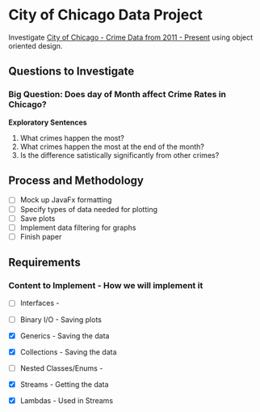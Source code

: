 # City of Chicago Data Project
Investigate [City of Chicago - Crime Data from 2011 - Present](https://data.cityofchicago.org/Public-Safety/Crimes-2001-to-present-Dashboard/5cd6-ry5g) using object oriented design. 

## Questions to Investigate
### Big Question: Does day of Month affect Crime Rates in Chicago?
<b>Exploratory Sentences</b>
1. What crimes happen the most?
2. What crimes happen the most at the end of the month?
3. Is the difference satistically significantly from other crimes?

## Process and Methodology
- [ ] Mock up JavaFx formatting
- [ ] Specify types of data needed for plotting
- [ ] Save plots 
- [ ] Implement data filtering for graphs
- [ ] Finish paper

## Requirements
### Content to Implement - How we will implement it
- [ ] Interfaces -
- [ ] Binary I/O - Saving plots
- [x] Generics - Saving the data
- [x] Collections - Saving the data
- [ ] Nested Classes/Enums - 
- [x] Streams - Getting the data
- [x] Lambdas - Used in Streams 

